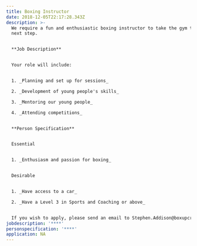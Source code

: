 ```yaml
---
title: Boxing Instructor
date: 2018-12-05T22:17:28.343Z
description: >-
  We require a fun and enthusiastic boxing instructor to take the gym to the
  next step.


  **Job Description**


  Your role will include:


  1. _Planning and set up for sessions_

  2. _Development of young people's skills_

  3. _Mentoring our young people_

  4. _Attending competitions_


  **Person Specification**


  Essential


  1. _Enthusiasm and passion for boxing_


  Desirable


  1. _Have access to a car_

  2. _Have a Level 3 in Sports and Coaching or above_


  If you wish to apply, please send an email to Stephen.Addison@boxupcrime.org
jobdescription: '****'
personspecification: '****'
application: NA
---
```


